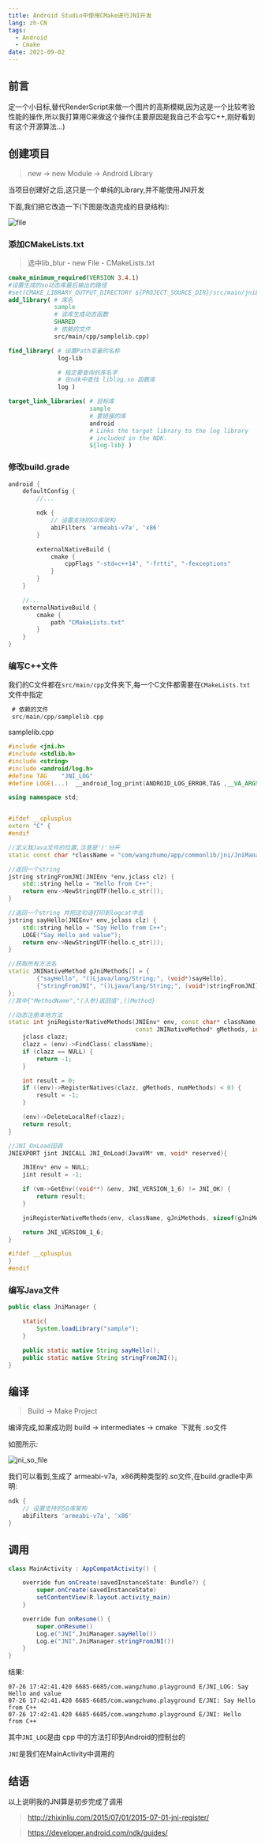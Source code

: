 ```yaml
---
title: Android Studio中使用CMake进行JNI开发
lang: zh-CN
tags:
  - Android
  - Cmake
date: 2021-09-02
---
```


## 前言

定一个小目标,替代RenderScript来做一个图片的高斯模糊,因为这是一个比较考验性能的操作,所以我打算用C来做这个操作(主要原因是我自己不会写C++,刚好看到有这个开源算法...)

<!-- more -->

## 创建项目

> new -> new Module -> Android Library

当项目创建好之后,这只是一个单纯的Library,并不能使用JNI开发

下面,我们把它改造一下(下图是改造完成的目录结构):

![file](https://image.wangzhumo.com/2021/09/jni_folder.png)

### 添加CMakeLists.txt

> 选中lib_blur - new File - CMakeLists.txt

```cmake
cmake_minimum_required(VERSION 3.4.1)
#设置生成的so动态库最后输出的路径
#set(CMAKE_LIBRARY_OUTPUT_DIRECTORY ${PROJECT_SOURCE_DIR}/src/main/jniLibs/${ANDROID_ABI})
add_library( # 库名
             sample
             # 该库生成动态函数
             SHARED
             # 依赖的文件
             src/main/cpp/samplelib.cpp)

find_library( # 设置Path变量的名称
              log-lib

              # 指定要查询的库名字
              # 在ndk中查找 liblog.so 函数库
              log )

target_link_libraries( # 目标库
                       sample
                       # 要链接的库
                       android
                       # Links the target library to the log library
                       # included in the NDK.
                       ${log-lib} )
```

### 修改build.grade

```groovy
android {
    defaultConfig {
        //...

        ndk {
            // 设置支持的SO库架构
            abiFilters 'armeabi-v7a', 'x86'
        }

        externalNativeBuild {
            cmake {
                cppFlags "-std=c++14", "-frtti", "-fexceptions"
            }
        }    
    }

    //...
    externalNativeBuild {
        cmake {
            path "CMakeLists.txt"
        }
    }
} 
```

### 编写C++文件

我们的C文件都在`src/main/cpp`文件夹下,每一个C文件都需要在`CMakeLists.txt`文件中指定

```groovy
 # 依赖的文件
 src/main/cpp/samplelib.cpp
```

samplelib.cpp

```cpp
#include <jni.h>
#include <stdlib.h>
#include <string>
#include <android/log.h>
#define TAG    "JNI_LOG"
#define LOGE(...)  __android_log_print(ANDROID_LOG_ERROR,TAG ,__VA_ARGS__)

using namespace std;


#ifdef __cplusplus
extern "C" {
#endif

//定义我Java文件的位置,注意是'/'分开
static const char *className = "com/wangzhumo/app/commonlib/jni/JniManager";

//返回一个string
jstring stringFromJNI(JNIEnv *env,jclass clz) {
    std::string hello = "Hello from C++";
    return env->NewStringUTF(hello.c_str());
}

//返回一个string 并把这句话打印到logcat中去
jstring sayHello(JNIEnv* env,jclass clz) {
    std::string hello = "Say Hello from C++";
    LOGE("Say Hello and value");
    return env->NewStringUTF(hello.c_str());
}

//获取所有方法名
static JNINativeMethod gJniMethods[] = {
        {"sayHello", "()Ljava/lang/String;", (void*)sayHello},
        {"stringFromJNI", "()Ljava/lang/String;", (void*)stringFromJNI},
};
//其中{"MethodName","(入参)返回值",()Method}

//动态注册本地方法
static int jniRegisterNativeMethods(JNIEnv* env, const char* className,
                                    const JNINativeMethod* gMethods, int numMethods) {
    jclass clazz;
    clazz = (env)->FindClass( className);
    if (clazz == NULL) {
        return -1;
    }

    int result = 0;
    if ((env)->RegisterNatives(clazz, gMethods, numMethods) < 0) {
        result = -1;
    }

    (env)->DeleteLocalRef(clazz);
    return result;
}

//JNI_OnLoad回调
JNIEXPORT jint JNICALL JNI_OnLoad(JavaVM* vm, void* reserved){

    JNIEnv* env = NULL;
    jint result = -1;

    if (vm->GetEnv((void**) &env, JNI_VERSION_1_6) != JNI_OK) {
        return result;
    }

    jniRegisterNativeMethods(env, className, gJniMethods, sizeof(gJniMethods) / sizeof(JNINativeMethod));

    return JNI_VERSION_1_6;
}

#ifdef __cplusplus
}
#endif
```

### 编写Java文件

```java
public class JniManager {

    static{
        System.loadLibrary("sample");
    }

    public static native String sayHello();
    public static native String stringFromJNI();
}
```

## 编译

> Build -> Make Project

编译完成,如果成功则 build -> intermediates -> cmake  下就有 .so文件

如图所示:

![jni_so_file](https://image.wangzhumo.com/2021/09/jni_so_file.png)

我们可以看到,生成了 armeabi-v7a,  x86两种类型的.so文件,在build.gradle中声明:

```groovy
ndk {
    // 设置支持的SO库架构
    abiFilters 'armeabi-v7a', 'x86'
}
```

## 调用

```java
class MainActivity : AppCompatActivity() {

    override fun onCreate(savedInstanceState: Bundle?) {
        super.onCreate(savedInstanceState)
        setContentView(R.layout.activity_main)
    }

    override fun onResume() {
        super.onResume()
        Log.e("JNI",JniManager.sayHello())
        Log.e("JNI",JniManager.stringFromJNI())
    }
}
```

结果:

```shell
07-26 17:42:41.420 6685-6685/com.wangzhumo.playground E/JNI_LOG: Say Hello and value
07-26 17:42:41.420 6685-6685/com.wangzhumo.playground E/JNI: Say Hello from C++
07-26 17:42:41.420 6685-6685/com.wangzhumo.playground E/JNI: Hello from C++
```

其中`JNI_LOG`是由 cpp 中的方法打印到Android的控制台的

`JNI`是我们在MainActivity中调用的

## 结语

以上说明我的JNI算是初步完成了调用

> http://zhixinliu.com/2015/07/01/2015-07-01-jni-register/

> https://developer.android.com/ndk/guides/
